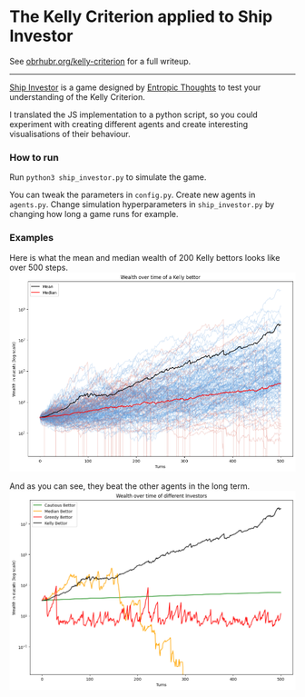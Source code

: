 # The Kelly Criterion applied to Ship Investor

See [obrhubr.org/kelly-criterion](https://obrhubr.org/kelly-criterion-ship-investor) for a full writeup.

---

[Ship Investor](https://xkqr.org/ship-investor/ship-investor.html) is a game designed by [Entropic Thoughts](https://entropicthoughts.com) to test your understanding of the Kelly Criterion.

I translated the JS implementation to a python script, so you could experiment with creating different agents and create interesting visualisations of their behaviour.

### How to run

Run `python3 ship_investor.py` to simulate the game.

You can tweak the parameters in `config.py`.
Create new agents in `agents.py`.
Change simulation hyperparameters in `ship_investor.py` by changing how long a game runs for example.

### Examples

Here is what the mean and median wealth of 200 Kelly bettors looks like over 500 steps.
![Simulation](.github/images/simulation.png)

And as you can see, they beat the other agents in the long term.
![Simulation](.github/images/comparison.png)